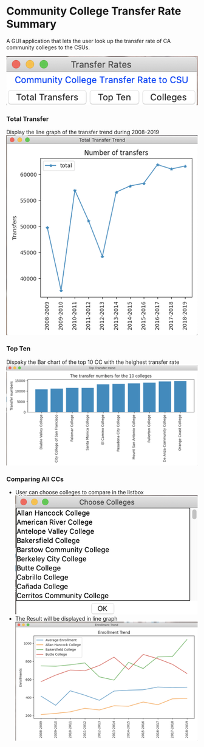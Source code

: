 # Community College Transfer Rate Summary

A GUI application that lets the user look up the transfer rate of CA community colleges to the CSUs.

![Main](./imgs/menu.png)

### Total Transfer

Display the line graph of the transfer trend during 2008-2019  
![total transfer](./imgs/total_transfer.png)

### Top Ten

Dispaky the Bar chart of the top 10 CC with the heighest transfer rate
![top ten](./imgs/top_ten.png)

### Comparing All CCs

- User can choose colleges to compare in the listbox
  ![choose school](./imgs/choose_college.png)
- The Result will be displayed in line graph
  ![result](./imgs/enrollment_trend.png)
